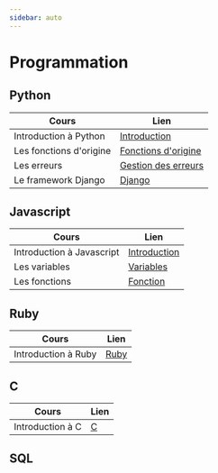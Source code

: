 ```yaml
---
sidebar: auto
---
```

# Programmation 
<Badge type="tip" text="Rédigé le 15/10/2024" />
<Badge type="warning" text="En cours de rédaction" />

## Python

|Cours|Lien|
|-|-|
|Introduction à Python|[Introduction](/programmation/python/index.md)|
|Les fonctions d'origine|[Fonctions d'origine](/programmation/python/fonction-dorigine.md)|
|Les erreurs|[Gestion des erreurs](/programmation/python/erreurs.md)|
|Le framework Django|[Django](/programmation/python/django.md)|


## Javascript

|Cours|Lien|
|-|-|
|Introduction à Javascript|[Introduction](/programmation/javascript/index.md)|
|Les variables|[Variables](/programmation/javascript/variables.md)|
|Les fonctions|[Fonction](/programmation/javascript/fonction.md)|

## Ruby

|Cours|Lien|
|-|-|
|Introduction à Ruby|[Ruby](/programmation/ruby/index.md)|

## C

|Cours|Lien|
|-|-|
|Introduction à C|[C](/programmation/c/index.md)|

## SQL

<Badge type="warning" text="En cours de rédaction" />
